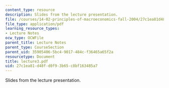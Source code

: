 ```yaml
---
content_type: resource
description: Slides from the lecture presentation.
file: /courses/14-02-principles-of-macroeconomics-fall-2004/27c1ea81d48fd0f93b65c8bf163485a7_lecture3.pdf
file_type: application/pdf
learning_resource_types:
- Lecture Notes
ocw_type: OCWFile
parent_title: Lecture Notes
parent_type: CourseSection
parent_uid: 35905406-5bc4-9017-484c-f36465a65f2a
resourcetype: Document
title: lecture3.pdf
uid: 27c1ea81-d48f-d0f9-3b65-c8bf163485a7
---
```

Slides from the lecture presentation.

